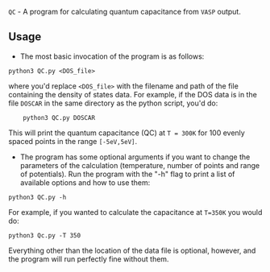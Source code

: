 `QC` - A program for calculating quantum capacitance from `VASP` output.

## Usage

- The most basic invocation of the program is as follows:

```
python3 QC.py <DOS_file>
```

where you'd replace `<DOS_file>` with the filename and path of the file containing the density of states data. For example, if the DOS data 
is in the file `DOSCAR` in the same directory as the python script, you'd do:
```
    python3 QC.py DOSCAR
```
This will print the quantum capacitance (QC) at `T = 300K` for 100 evenly spaced points in the range `[-5eV,5eV]`. 

- The program has some optional arguments if you want to change the parameters of the calculation (temperature, number of points and range of potentials). Run the program with the "-h" flag to print a list of available options and how to use them:

```
python3 QC.py -h
```
For example, if you wanted to calculate the capacitance at `T=350K` you would do:

```
python3 Qc.py -T 350 
```
Everything other than the location of the data file is optional, however, and the program will run perfectly fine without them.
